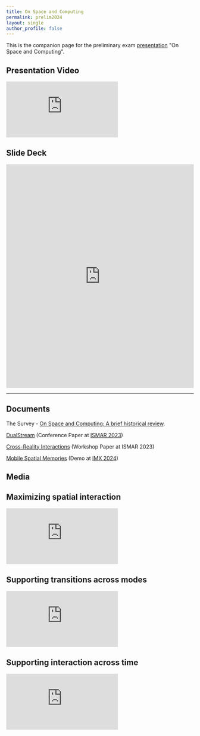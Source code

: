 ```yaml
---
title: On Space and Computing
permalink: prelim2024
layout: single
author_profile: false
---
```


This is the companion page for the preliminary exam [presentation](https://docs.google.com/presentation/d/e/2PACX-1vTch5I9oIvCmL3agv1hX9EFu67raXdhUrMRFrYTI7i8cz87O31l1EcoNddKS3YfOczZm4B-uZo7pmAf/pub?start=false&loop=false&delayms=60000&slide=id.p) "On Space and Computing".

## Presentation Video

<iframe class = "video" src="https://www.youtube.com/embed/m1_7tpurulE?si=fgr7z8JYTQZel4So" frameborder="0" allow="accelerometer; autoplay; encrypted-media; gyroscope; picture-in-picture" allowfullscreen></iframe>

## Slide Deck

<iframe src="https://docs.google.com/presentation/d/e/2PACX-1vTch5I9oIvCmL3agv1hX9EFu67raXdhUrMRFrYTI7i8cz87O31l1EcoNddKS3YfOczZm4B-uZo7pmAf/embed?start=false&loop=false&delayms=30000" frameborder="0" width="100%" height="600" allowfullscreen="true" mozallowfullscreen="true" webkitallowfullscreen="true"></iframe>

---

## Documents

The Survey - [On Space and Computing: A brief historical review](https://o365coloradoedu-my.sharepoint.com/:f:/g/personal/riva3436_colorado_edu/Era1rwORZlhHsq-mOHNkZ60BYMeMLwA57jBDd8Vu3Qwu7w).

[DualStream](/assets/documents/papers/ismar2023dualstream.pdf) (Conference Paper at [ISMAR 2023](https://ismar23.org/))

[Cross-Reality Interactions](/assets/documents/papers/ismar2023crossreality.pdf) (Workshop Paper at ISMAR 2023)

[Mobile Spatial Memories](/assets/documents/papers/imx2024memories.pdf) (Demo at [IMX 2024](https://imx.acm.org/2024/))

## Media

## Maximizing spatial interaction

<iframe class = "video" src="https://www.youtube.com/embed/m1_7tpurulE?si=fgr7z8JYTQZel4So" frameborder="0" allow="accelerometer; autoplay; encrypted-media; gyroscope; picture-in-picture" allowfullscreen></iframe>

<br>

## Supporting transitions across modes

<iframe class = "video" src="https://www.youtube.com/embed/CbIlWf2SoNY?si=tXL4jguzJlV7a7d-" frameborder="0" allow="accelerometer; autoplay; encrypted-media; gyroscope; picture-in-picture" allowfullscreen></iframe>

<br>

## Supporting interaction across time

<iframe class = "video" src="https://www.youtube.com/embed/98K4GmJZxaA?si=SeGYAw4-tUboNK-m" frameborder="0" allow="accelerometer; autoplay; encrypted-media; gyroscope; picture-in-picture" allowfullscreen></iframe>



